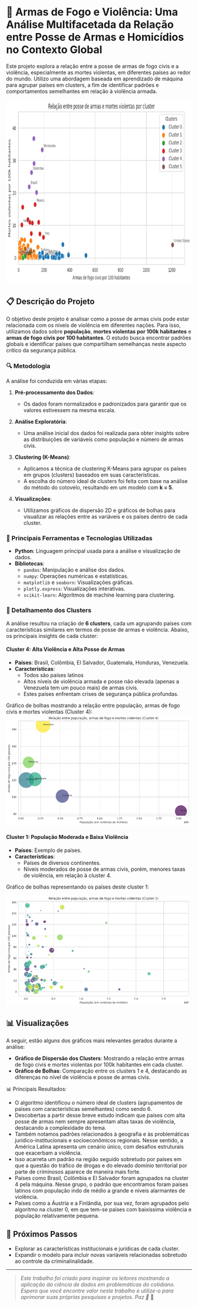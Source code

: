 # 🔫 Armas de Fogo e Violência: Uma Análise Multifacetada da Relação entre Posse de Armas e Homicídios no Contexto Global

Este projeto explora a relação entre a posse de armas de fogo civis e a violência, especialmente as mortes violentas, em diferentes países ao redor do mundo. Utilizo uma abordagem baseada em aprendizado de máquina para agrupar países em clusters, a fim de identificar padrões e comportamentos semelhantes em relação à violência armada.

<img src="https://github.com/jlcamelo2350/Dados-e-automacao/blob/main/An%C3%A1lise%20da%20Rela%C3%A7%C3%A3o%20Armas%20de%20Fogo%20e%20Homic%C3%ADdios%20Globais/gr%C3%A1ficos/gr%C3%A1fico%20-%20all%20clusters.png" alt="Relação entre população, armas de fogo e mortes violentas (All Clusters)" width="800" height="500">

## 📋 Descrição do Projeto

O objetivo deste projeto é analisar como a posse de armas civis pode estar relacionada com os níveis de violência em diferentes nações. Para isso, utilizamos dados sobre **população**, **mortes violentas por 100k habitantes** e **armas de fogo civis por 100 habitantes**. O estudo busca encontrar padrões globais e identificar países que compartilham semelhanças neste aspecto crítico da segurança pública.

### 🔍 Metodologia

A análise foi conduzida em várias etapas:

1. **Pré-processamento dos Dados**: 
   - Os dados foram normalizados e padronizados para garantir que os valores estivessem na mesma escala.
   
2. **Análise Exploratória**: 
   - Uma análise inicial dos dados foi realizada para obter insights sobre as distribuições de variáveis como população e número de armas civis.
   
3. **Clustering (K-Means)**:
   - Aplicamos a técnica de clustering K-Means para agrupar os países em grupos (clusters) baseados em suas características.
   - A escolha do número ideal de clusters foi feita com base na análise do método do cotovelo, resultando em um modelo com **k = 5**.

4. **Visualizações**:
   - Utilizamos gráficos de dispersão 2D e gráficos de bolhas para visualizar as relações entre as variáveis e os países dentro de cada cluster.

### 🔑 Principais Ferramentas e Tecnologias Utilizadas

- **Python**: Linguagem principal usada para a análise e visualização de dados.
- **Bibliotecas**:
  - `pandas`: Manipulação e análise dos dados.
  - `numpy`: Operações numéricas e estatísticas.
  - `matplotlib` e `seaborn`: Visualizações gráficas.
  - `plotly.express`: Visualizações interativas.
  - `scikit-learn`: Algoritmos de machine learning para clustering.

### 🔢 Detalhamento dos Clusters

A análise resultou na criação de **6 clusters**, cada um agrupando países com características similares em termos de posse de armas e violência. Abaixo, os principais insights de cada cluster:

#### Cluster 4: Alta Violência e Alta Posse de Armas
- **Países**: Brasil, Colômbia, El Salvador, Guatemala, Honduras, Venezuela.
- **Características**:
  - Todos são países latinos
  - Altos níveis de violência armada e posse não elevada (apenas a Venezuela tem um pouco mais) de armas civis.
  - Estes países enfrentam crises de segurança pública profundas.

Gráfico de bolhas mostrando a relação entre população, armas de fogo civis e mortes violentas (Cluster 4):
<img src="https://github.com/jlcamelo2350/Dados-e-automacao/blob/main/An%C3%A1lise%20da%20Rela%C3%A7%C3%A3o%20Armas%20de%20Fogo%20e%20Homic%C3%ADdios%20Globais/gr%C3%A1ficos/Rela%C3%A7%C3%A3o%20entre%20popula%C3%A7%C3%A3o%2C%20armas%20de%20fogo%20e%20mortes%20violentas%20(Cluster%204).png" alt="Relação entre população, armas de fogo e mortes violentas (Cluster 4)" width="500" height="300">


#### Cluster 1: População Moderada e Baixa Violência
- **Países**: Exemplo de países.
- **Características**:
  - Países de diversos continentes.
  - Níveis moderados de posse de armas civis, porém, menores taxas de violência, em relação à cluster 4.

Gráfico de bolhas representando os países deste cluster 1:

<img src="https://github.com/jlcamelo2350/Dados-e-automacao/blob/main/An%C3%A1lise%20da%20Rela%C3%A7%C3%A3o%20Armas%20de%20Fogo%20e%20Homic%C3%ADdios%20Globais/gr%C3%A1ficos/Rela%C3%A7%C3%A3o%20entre%20popula%C3%A7%C3%A3o%2C%20armas%20de%20fogo%20e%20mortes%20violentas%20(Cluster%201).png" alt="Relação entre população, armas de fogo e mortes violentas (Cluster 1)" width="500" height="300">


## 📊 Visualizações

A seguir, estão alguns dos gráficos mais relevantes gerados durante a análise:

- **Gráfico de Dispersão dos Clusters**: Mostrando a relação entre armas de fogo civis e mortes violentas por 100k habitantes em cada cluster.
- **Gráfico de Bolhas**: Comparação entre os clusters 1 e 4, destacando as diferenças no nível de violência e posse de armas civis.

📊 Principais Resultados: 
- O algoritmo identificou o número ideal de clusters (agrupamentos de países com características semelhantes) como sendo 6.
- Descobertas a partir desse breve estudo indicam que países com alta posse de armas nem sempre apresentam altas taxas de violência, destacando a complexidade do tema. 
- Também notamos padrões relacionados à geografia e às problemáticas jurídico-institucionais e socioeconômicos regionais. Nesse sentido, a América Latina apresenta um cenário único, com desafios estruturais que exacerbam a violência.
- Isso acarreta um padrão na região seguido sobretudo por países em que a questão do tráfico de drogas e do elevado domínio territorial por parte de criminosos aparece de maneira mais forte.
- Países como Brasil, Colômbia e El Salvador foram agrupados na cluster 4 pela máquina. Nesse grupo, o padrão que encontramos foram países latinos com população indo de médio a grande e níveis alarmantes de violência. 
- Países como a Áustria e a Finlândia, por sua vez, foram agrupados pelo algoritmo na cluster 0, em que tem-se países com baixíssima violência e população relativamente pequena. 

## 🚀 Próximos Passos

- Explorar as características institucionais e jurídicas de cada cluster.
- Expandir o modelo para incluir novas variáveis relacionadas sobretudo ao controle da criminalinalidade.


---

> *Este trabalho foi criado para inspirar os leitores mostrando a aplicação da ciência de dados em problemáticas do cotidiano. Espero que você encontre valor neste trabalho e utilize-o para aprimorar suas próprias pesquisas e projetos.
Paz 🖖* 🌟

